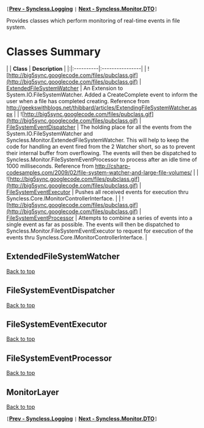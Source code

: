 `[`**[Prev - Syncless.Logging](DeveloperAPILogging.md)** `|` **[Next - Syncless.Monitor.DTO](DeveloperAPIMonitorDTO.md)**`]`

Provides classes which perform monitoring of real-time events in file system.

# Classes Summary #

| | **Class** | **Description** |
|:|:----------|:----------------|
| ![http://big5sync.googlecode.com/files/pubclass.gif](http://big5sync.googlecode.com/files/pubclass.gif) | [ExtendedFileSystemWatcher](#ExtendedFileSystemWatcher.md) | An Extension to System.IO.FileSystemWatcher.  Added a CreateComplete event to inform the user when a file has completed creating.  Reference from http://geekswithblogs.net/thibbard/articles/ExtendingFileSystemWatcher.aspx |
| ![http://big5sync.googlecode.com/files/pubclass.gif](http://big5sync.googlecode.com/files/pubclass.gif) | [FileSystemEventDispatcher](#FileSystemEventDispatcher.md) | The holding place for all the events from the System.IO.FileSystemWatcher and Syncless.Monitor.ExtendedFileSystemWatcher.  This will help to keep the code for handling an event fired from the 2 Watcher short, so as to prevent their internal buffer from overflowing.  The events will then be dispatched to Syncless.Monitor.FileSystemEventProcessor to process after an idle time of 1000 milliseconds.  Reference from http://csharp-codesamples.com/2009/02/file-system-watcher-and-large-file-volumes/ |
| ![http://big5sync.googlecode.com/files/pubclass.gif](http://big5sync.googlecode.com/files/pubclass.gif) | [FileSystemEventExecutor](#FileSystemEventExecutor.md) | Pushes all received events for execution thru Syncless.Core.IMonitorControllerInterface. |
| ![http://big5sync.googlecode.com/files/pubclass.gif](http://big5sync.googlecode.com/files/pubclass.gif) | [FileSystemEventProcessor](#FileSystemEventProcessor.md) | Attempts to combine a series of events into a single event as far as possible.  The events will then be dispatched to Syncless.Monitor.FileSystemEventExecutor to request for execution of the events thru Syncless.Core.IMonitorControllerInterface. |

## ExtendedFileSystemWatcher ##

[Back to top](#Classes_Summary.md)

## FileSystemEventDispatcher ##

[Back to top](#Classes_Summary.md)

## FileSystemEventExecutor ##

[Back to top](#Classes_Summary.md)

## FileSystemEventProcessor ##

[Back to top](#Classes_Summary.md)

## MonitorLayer ##

[Back to top](#Classes_Summary.md)

`[`**[Prev - Syncless.Logging](DeveloperAPILogging.md)** `|` **[Next - Syncless.Monitor.DTO](DeveloperAPIMonitorDTO.md)**`]`